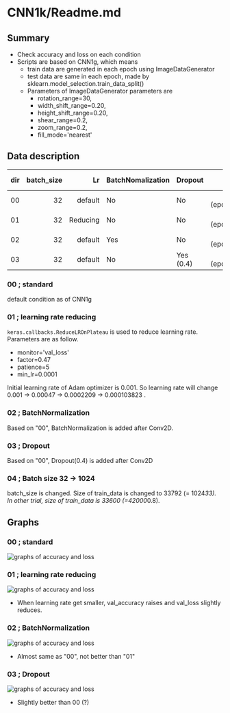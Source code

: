 # CNN1k/Readme.md

## Summary
- Check accuracy and loss on each condition
- Scripts are based on CNN1g, which means
  - train data are generated in each epoch using ImageDataGenerator
  - test data are same in each epoch, made by sklearn.model_selection.train_data_split()
  - Parameters of ImageDataGenerator parameters are
    - rotation_range=30,
    - width_shift_range=0.20,
    - height_shift_range=0.20,
    - shear_range=0.2,
    - zoom_range=0.2,
    - fill_mode='nearest'

## Data description

| dir | batch_size | Lr | BatchNomalization | Dropout | Min of val_loss | Max of val_accuracy |
| --- | --:        |--: | ---               | --- | --: | --: |
| 00  | 32 | default  | No | No | 0.03139 (epochs=14) | 0.99214 (epochs=33) |
| 01  | 32 | Reducing | No | No | 0.02601 (epochs=32) | 0.99452 (epochs=33) |
| 02  | 32 | default  | Yes| No | 0.03156 (epochs=39) | 0.99369 (epochs=39) |
| 03  | 32 | default  | No | Yes (0.4) | 0.03247 (epochs=38) | 0.99167 (epochs=44) |



### 00 ; standard
 default condition as of CNN1g

### 01 ; learning rate reducing
 ```keras.callbacks.ReduceLROnPlateau``` is used to reduce learning rate. Parameters are as follow.

 - monitor='val_loss'
 - factor=0.47
 - patience=5
 - min_lr=0.0001

 Initial learning rate of Adam optimizer is 0.001. So learning rate will change 0.001 -> 0.00047 -> 0.0002209 -> 0.000103823 .

### 02 ; BatchNormalization
 Based on "00", BatchNormalization is added after Conv2D.

### 03 ; Dropout
 Based on "00", Dropout(0.4) is added after Conv2D

### 04 ; Batch size 32 -> 1024
 batch_size is changed. Size of train_data is changed to 33792 (= 1024*33). In other trial, size of train_data is 33600 (=42000*0.8).

## Graphs
### 00 ; standard
![graphs of accuracy and loss](./00/CNN1k_00.svg)

### 01 ; learning rate reducing
![graphs of accuracy and loss](./01/CNN1k_01.svg)

- When learning rate get smaller, val_accuracy raises and val_loss slightly reduces.

### 02 ; BatchNormalization
![graphs of accuracy and loss](./02/CNN1k_02.svg)

- Almost same as "00", not better than "01"

### 03 ; Dropout
![graphs of accuracy and loss](./03/CNN1k_03.svg)

- Slightly better than 00 (?)
